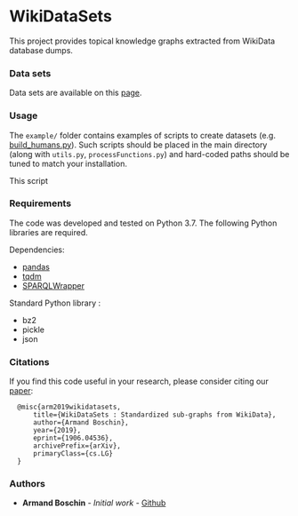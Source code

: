 # WikiDataSets

This project provides topical knowledge graphs extracted from WikiData database dumps. 

### Data sets
Data sets are available on this [page](https://graphs.telecom-paristech.fr/Home_page.html#wikidatasets-section).

### Usage
The `example/` folder contains examples of scripts to create datasets (e.g. [build_humans.py](https://github.com/armand33/WikiDataSets/blob/master/examples/build_humans.py)).
Such scripts should be placed in the main directory (along with `utils.py`, `processFunctions.py`) and hard-coded paths should be tuned to match your installation.

This script 

### Requirements
The code was developed and tested on Python 3.7. The following Python libraries are required.

Dependencies:
* [pandas](https://pypi.org/project/pandas/)
* [tqdm](https://pypi.org/project/tqdm/)
* [SPARQLWrapper](https://pypi.org/project/SPARQLWrapper/)

Standard Python library :
* bz2
* pickle
* json

### Citations
If you find this code useful in your research, please consider citing our [paper](https://arxiv.org/abs/1906.04536):
```  
  @misc{arm2019wikidatasets,
      title={WikiDataSets : Standardized sub-graphs from WikiData},
      author={Armand Boschin},
      year={2019},
      eprint={1906.04536},
      archivePrefix={arXiv},
      primaryClass={cs.LG}
  }
```

### Authors
* **Armand Boschin** - *Initial work* - [Github](https://github.com/armand33)
